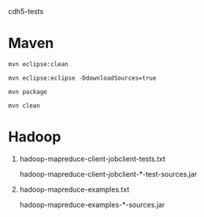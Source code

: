 cdh5-tests

Maven
=============================
	mvn eclipse:clean
	
	mvn eclipse:eclipse -DdownloadSources=true
	
	mvn package

	mvn clean


Hadoop
=============================
1. hadoop-mapreduce-client-jobclient-tests.txt

	hadoop-mapreduce-client-jobclient-*-test-sources.jar
	
2. hadoop-mapreduce-examples.txt

	hadoop-mapreduce-examples-*-sources.jar

	